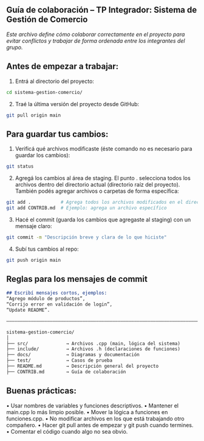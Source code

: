 ## Guía de colaboración – TP Integrador: Sistema de Gestión de Comercio

*Este archivo define cómo colaborar correctamente en el proyecto para evitar*
*conflictos y trabajar de forma ordenada entre los integrantes del grupo.*

## Antes de empezar a trabajar:
1. Entrá al directorio del proyecto:
```sh
cd sistema-gestion-comercio/
```

2. Traé la última versión del proyecto desde GitHub:
```sh
git pull origin main
```

## Para guardar tus cambios:
1. Verificá qué archivos modificaste (éste comando no es necesario para guardar los cambios):
```sh
git status
```

2. Agregá los cambios al área de staging.
El punto . selecciona todos los archivos dentro del directorio actual (directorio raíz del proyecto). También podés agregar archivos o carpetas de forma específica:
```sh
git add .           # Agrega todos los archivos modificados en el directorio actual y sus subdirectorios
git add CONTRIB.md  # Ejemplo: agrega un archivo específico
```

3. Hacé el commit (guarda los cambios que agregaste al staging) con un mensaje claro:
```sh
git commit -m "Descripción breve y clara de lo que hiciste"
```

4. Subí tus cambios al repo:
```sh
git push origin main
```

## Reglas para los mensajes de commit
```markdown
## Escribí mensajes cortos, ejemplos:
“Agrego módulo de productos”,
“Corrijo error en validación de login”,
“Update README”.

–––––––––––––––––––––––––––––––––––––––––––––––––––––––––––––––––––––––

sistema-gestion-comercio/
│
├── src/              → Archivos .cpp (main, lógica del sistema)
├── include/          → Archivos .h (declaraciones de funciones)
├── docs/             → Diagramas y documentación
├── test/             → Casos de prueba
├── README.md         → Descripción general del proyecto
├── CONTRIB.md        → Guía de colaboración
```

## Buenas prácticas:

• Usar nombres de variables y funciones descriptivos.
• Mantener el main.cpp lo más limpio posible.
• Mover la lógica a funciones en funciones.cpp.
• No modificar archivos en los que está trabajando otro compañero.
• Hacer git pull antes de empezar y git push cuando termines.
• Comentar el código cuando algo no sea obvio.
